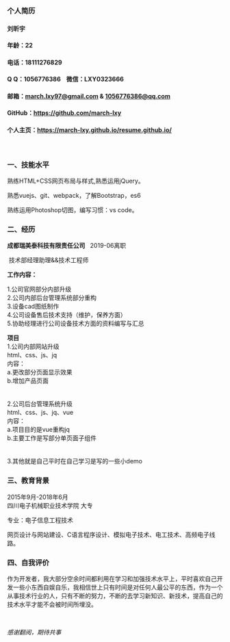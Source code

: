 ### 个人简历

#### 刘昕宇
#### 年龄：22 
#### 电话：18111276829
#### Q Q：1056776386    &nbsp; &nbsp;微信：LXY0323666
#### 邮箱：march.lxy97@gmail.com & 1056776386@qq.com
#### GitHub：https://github.com/march-lxy
#### 个人主页：https://march-lxy.github.io/resume.github.io/
<br>

### 一、技能水平

熟练HTML+CSS网页布局与样式,熟悉运用jQuery。

熟悉vuejs、git、webpack，了解Bootstrap，es6

熟练运用Photoshop切图，编写习惯：vs code。

### 二、经历

**成都瑞美泰科技有限责任公司**  &nbsp;&nbsp;2019-06离职

&nbsp;技术部经理助理&&技术工程师

**工作内容：**

1.公司官网部分内部升级<br>
2.公司内部后台管理系统部分重构<br>
3.设备cad图纸制作<br>
4.公司设备售后技术支持（维护，保养方面）<br> 
5.协助经理进行公司设备技术方面的资料编写与汇总<br> 

**项目**
<br>
1.公司内部网站升级<br>
    html、css、js、jq <br>
内容：<br>
a.更改部分页面显示效果<br>
b.增加产品页面
<br><br><br>
2.公司后台管理系统升级<br>
    html、css、js、jq、vue <br>
内容：<br>
a.项目目的是vue重构jq<br>
b.主要工作是写部分单页面子组件
<br><br><br>
3.其他就是自己平时在自己学习是写的一些小demo<br>



### 三、教育背景

2015年9月-2018年6月   
四川电子机械职业技术学院   大专

专业：电子信息工程技术

网页设计与网站建设、C语言程序设计、模拟电子技术、电工技术、高频电子线路。


### 四、自我评价

作为开发者，我大部分空余时间都利用在学习和加强技术水平上，平时喜欢自己开发一些小东西自娱自乐，我相信世上只有时间是对任何人最公平的东西，作为一个从事技术行业的人，只有不断的努力，不断的去学习新知识、新技术，提高自己的技术水平才能不会被时间所埋没。

<br>

 *感谢翻阅，期待共事*

